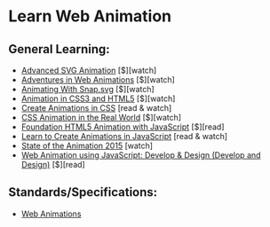 # Learn Web Animation

## General Learning:

- [Advanced SVG Animation](https://frontendmasters.com/courses/svg-animation/) [$][watch]
- [Adventures in Web Animations](https://www.codeschool.com/courses/adventures-in-web-animations) [$][watch]
- [Animating With Snap.svg](https://webdesign.tutsplus.com/courses/animating-with-snapsvg) [$][watch]
- [Animation in CSS3 and HTML5](https://frontendmasters.com/courses/animation-storytelling-html5-css3/) [$][watch]
- [Create Animations in CSS](http://www.kirupa.com/css_animations/index.htm) [read & watch]
- [CSS Animation in the Real World](https://webdesign.tutsplus.com/courses/css-animation-in-the-real-world) [$][watch]
- [Foundation HTML5 Animation with JavaScript](http://www.amazon.com/Foundation-HTML5-Animation-JavaScript-Lamberta/dp/1430236655/ref=sr_1_3) [$][read]
- [Learn to Create Animations in JavaScript](http://www.kirupa.com/javascript_animations/index.htm) [read & watch]
- [State of the Animation 2015](https://air.mozilla.org/rachel-nabors-state-of-the-animation-2015/) [watch]
- [Web Animation using JavaScript: Develop & Design (Develop and Design)](http://www.amazon.com/Web-Animation-using-JavaScript-Develop-ebook/dp/B00UNKXVDU/ref=sr_1_1) [$][read]

## Standards/Specifications:

- [Web Animations](https://w3c.github.io/web-animations/)